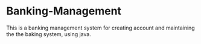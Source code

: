 # Banking-Management
This is a banking management system for creating account and maintaining the the baking system, using java.
